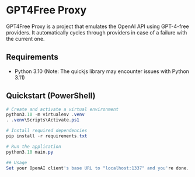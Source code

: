 # GPT4Free Proxy

GPT4Free Proxy is a project that emulates the OpenAI API using GPT-4-free providers. It automatically cycles through providers in case of a failure with the current one.

## Requirements
- Python 3.10 (Note: The quickjs library may encounter issues with Python 3.11)

## Quickstart (PowerShell)
```powershell
# Create and activate a virtual environment
python3.10 -m virtualenv .venv
. .venv\Scripts\Activate.ps1

# Install required dependencies
pip install -r requirements.txt

# Run the application
python3.10 main.py

## Usage
Set your OpenAI client's base URL to "localhost:1337" and you're done.
